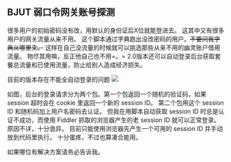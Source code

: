 ## BJUT 弱口令网关账号探测 ##

很多用户的初始密码没有改，用默认的身份证后X位就能登进去。
这其中又有很多用户的网关流量从来不用。
这个脚本通过字典跑出没改密码的用户。~~不要问我字典从哪里来。~~
这样在自己没流量的时候就可以挑选那些从来不用的幽灵账户借用流量。
物尽其用嘛，反正他自己也不用=。=
2.0版本还可以自动登录后台获取套餐总流量和已使用流量，防止给别人造成经济损失。


目前的版本存在不能全自动登录的问题
![](http://i4.tietuku.com/4a0f53b1558c94ce.png)

如图，后台的登录请求分为两个包。第一个包返回一个随机的验证码，如果 session 超时会在 cookie 里返回一个新的 session ID。
第二个包用这个 session ID 和随机码加上用户名密码去认证。
但我在用脚本自动获取 session ID 时总是认证不成功，而使用 Fiddler 抓取的浏览器产生的老 session ID 就可以正常登录。原因不详，十分诡异。
目前只能使用浏览器先产生一个可用的 session ID 并手动放到代码里执行。
十分蛋疼，不过也算凑合能用。

如果哪位有解决方案请务必告诉我。
